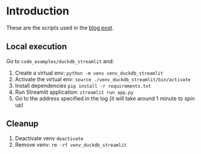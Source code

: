 # Introduction

These are the scripts used in the [blog post]().

## Local execution
Go to `code_examples/duckdb_streamlit` and:
1. Create a virtual env: `python -m venv venv_duckdb_streamlit`
2. Activate the virtual env: `source ./venv_duckdb_streamlit/bin/activate`
3. Install dependencies `pip install -r requirements.txt`
4. Run Streamlit application: `streamlit run app.py` 
5. Go to the address specified in the log (it will take around 1 minute to spin up)

## Cleanup

1. Deactivate venv `deactivate`
2. Remove venv: `rm -rf venv_duckdb_streamlit`

